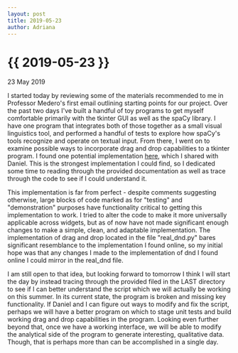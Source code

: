 ```yaml
---
layout: post
title: 2019-05-23
author: Adriana
---
```


{{ 2019-05-23 }}
================

<p class="meta">23 May 2019</p>

I started today by reviewing some of the materials recommended to me in Professor Medero's first email outlining starting points for our project. Over the past two days I've built a handful of toy programs to get myself comfortable primarily with the tkinter GUI as well as the spaCy library. I have one program that integrates both of those together as a small visual linguistics tool, and performed a handful of tests to explore how spaCy's tools recognize and operate on textual input. From there, I went on to examine possible ways to incorporate drag and drop capabilities to a tkinter program. I found one potential implementation [here](https://github.com/akheron/cpython/blob/master/Lib/tkinter/dnd.py), which I shared with Daniel. This is the strongest implementation I could find, so I dedicated some time to reading through the provided documentation as well as trace through the code to see if I could understand it.

This implementation is far from perfect - despite comments suggesting otherwise, large blocks of code marked as for "testing" and "demonstration" purposes have functionality critical to getting this implementation to work. I tried to alter the code to make it more universally applicable across widgets, but as of now have not made significant enough changes to make a simple, clean, and adaptable implementation. The implementation of drag and drop located in the file "real_dnd.py" bares significant resemblance to the implementation I found online, so my initial hope was that any changes I made to the implementation of dnd I found online I could mirror in the real_dnd file.

I am still open to that idea, but looking forward to tomorrow I think I will start the day by instead tracing through the provided filed in the LAST directory to see if I can better understand the script which we will actually be working on this summer. In its current state, the program is broken and missing key functionality. If Daniel and I can figure out ways to modify and fix the script, perhaps we will have a better program on which to stage unit tests and build working drag and drop capabilities in the program. Looking even further beyond that, once we have a working interface, we will be able to modify the analytical side of the program to generate interesting, qualitative data. Though, that is perhaps more than can be accomplished in a single day.
